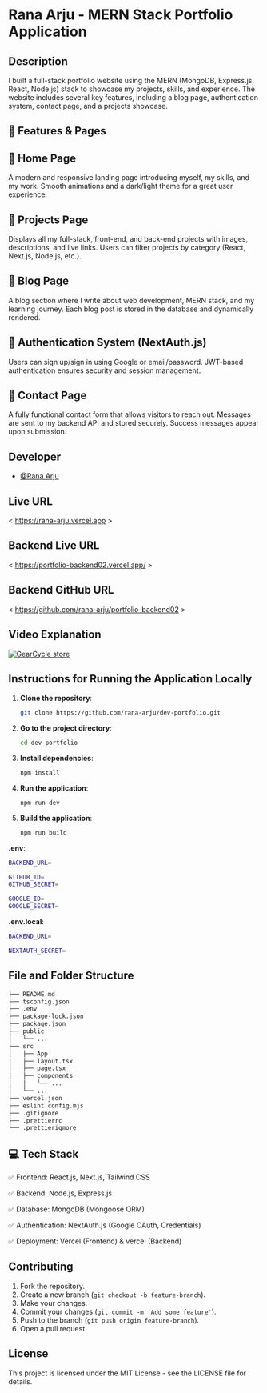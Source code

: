 # Rana Arju - MERN Stack Portfolio Application

## Description

I built a full-stack portfolio website using the MERN (MongoDB, Express.js, React, Node.js) stack to showcase my projects, skills, and experience. The website includes several key features, including a blog page, authentication system, contact page, and a projects showcase.

## 🚀 Features & Pages

## 🔹 Home Page

A modern and responsive landing page introducing myself, my skills, and my work.
Smooth animations and a dark/light theme for a great user experience.

## 🔹 Projects Page

Displays all my full-stack, front-end, and back-end projects with images, descriptions, and live links.
Users can filter projects by category (React, Next.js, Node.js, etc.).

## 🔹 Blog Page

A blog section where I write about web development, MERN stack, and my learning journey.
Each blog post is stored in the database and dynamically rendered.

## 🔹 Authentication System (NextAuth.js)

Users can sign up/sign in using Google or email/password.
JWT-based authentication ensures security and session management.

## 🔹 Contact Page

A fully functional contact form that allows visitors to reach out.
Messages are sent to my backend API and stored securely.
Success messages appear upon submission.

## Developer

- [@Rana Arju](https://github.com/rana-arju)

## Live URL

< https://rana-arju.vercel.app >

## Backend Live URL

< https://portfolio-backend02.vercel.app/ >

## Backend GitHub URL

< https://github.com/rana-arju/portfolio-backend02 >

## Video Explanation

[![GearCycle store](https://res.cloudinary.com/db8l1ulfq/image/upload/v1739278485/Screenshot_38_mpqlbm.png)](https://youtu.be/RxKw84nNy9k?si=giK77tO-IOmqC0Ol)

## Instructions for Running the Application Locally

1. **Clone the repository**:

   ```sh
   git clone https://github.com/rana-arju/dev-portfolio.git
   ```

2. **Go to the project directory**:

   ```sh
   cd dev-portfolio
   ```

3. **Install dependencies**:

   ```sh
   npm install
   ```

4. **Run the application**:

   ```sh
   npm run dev
   ```

5. **Build the application**:

   ```sh
   npm run build
   ```
 **.env**:

   ```sh
BACKEND_URL= 

GITHUB_ID= 
GITHUB_SECRET= 

GOOGLE_ID= 
GOOGLE_SECRET= 

   ```
**.env.local**:

   ```sh
BACKEND_URL=

NEXTAUTH_SECRET=

   ```

## File and Folder Structure

```bash
├── README.md
├── tsconfig.json
├── .env
├── package-lock.json
├── package.json
├── public
│   └── ...
├── src
│   ├── App
│   ├── layout.tsx
│   ├── page.tsx
│   ├── components
│   │   └── ...
│   └── ...
├── vercel.json
├── eslint.config.mjs
├── .gitignore
├── .prettierrc
└── .prettierigmore
```

## 💻 Tech Stack
✅ Frontend: React.js, Next.js, Tailwind CSS

✅ Backend: Node.js, Express.js

✅ Database: MongoDB (Mongoose ORM)

✅ Authentication: NextAuth.js (Google OAuth, Credentials)

✅ Deployment: Vercel (Frontend) & vercel (Backend)

## Contributing

1. Fork the repository.
2. Create a new branch (`git checkout -b feature-branch`).
3. Make your changes.
4. Commit your changes (`git commit -m 'Add some feature'`).
5. Push to the branch (`git push origin feature-branch`).
6. Open a pull request.

## License

This project is licensed under the MIT License - see the LICENSE file for details.
